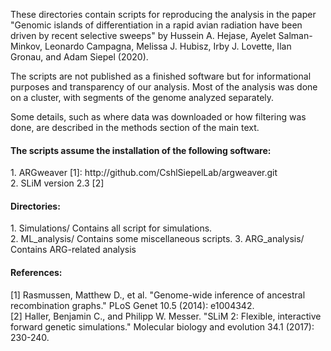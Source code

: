 These directories contain scripts for reproducing the analysis in the paper "Genomic islands of differentiation in a rapid avian radiation have been driven by recent selective sweeps" by Hussein A. Hejase, Ayelet Salman-Minkov, Leonardo Campagna, Melissa J. Hubisz, Irby J. Lovette, Ilan Gronau, and Adam Siepel (2020).

The scripts are not published as a finished software but for informational purposes and transparency of our analysis. Most of the analysis was done on a cluster, with segments of the genome analyzed separately.

Some details, such as where data was downloaded or how filtering was done, are described in the methods section of the main text.

<h4>The scripts assume the installation of the following software:</h4>
1.	ARGweaver [1]: http://github.com/CshlSiepelLab/argweaver.git <br />
2.	SLiM version 2.3 [2]

<h4>Directories:</h4>
1. Simulations/ Contains all script for simulations. <br />
2. ML_analysis/ Contains some miscellaneous scripts.
3. ARG_analysis/ Contains ARG-related analysis
<h4>References:</h4>
[1] Rasmussen, Matthew D., et al. "Genome-wide inference of ancestral recombination graphs." PLoS Genet 10.5 (2014): e1004342. <br />
[2] Haller, Benjamin C., and Philipp W. Messer. "SLiM 2: Flexible, interactive forward genetic simulations." Molecular biology and evolution 34.1 (2017): 230-240.
